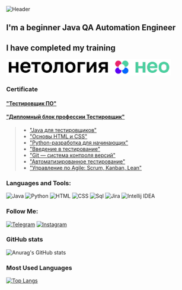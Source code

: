 ![Header](https://github.com/Aleks4404/Aleks4404/blob/main/assets/outputFfree.gif)

## I'm a beginner Java QA Automation Engineer

## I have completed my training
[![Header](https://github.com/Aleks4404/Aleks4404/blob/main/assets/neo.png)](https://netology.ru/)

### Certificate
#### ["Тестировщик ПО"](assets/Diplom1.pdf)
#### ["Дипломный блок профессии Тестировщик"](assets/Diplom.pdf)
> * ["Java для тестировщиков"](assets/certificate.pdf)
> * ["Основы HTML и CSS"](assets/certificate6.pdf)
> * ["Python-разработка для начинающих"](assets/certificate7.pdf)
> * ["Введение в тестирование"](assets/certificate1.pdf)
> * ["Git — система контроля версий"](assets/certificate2.pdf)
> * ["Автоматизированное тестирование"](assets/certificate3.pdf)
> * ["Управление по Agile: Scrum, Kanban, Lean"](assets/certificate5.pdf)

### Languages and Tools:
![Java](https://img.shields.io/badge/-Java-090909?style=for-the-badge&logo=java&logoColor=47C5FB)
![Python](https://img.shields.io/badge/-Python-090909?style=for-the-badge&logo=python&logoColor=097CDB)
![HTML](https://img.shields.io/badge/-HTML-090909?style=for-the-badge&logo=html&logoColor=F8C52C)
![CSS](https://img.shields.io/badge/-CSS-090909?style=for-the-badge&logo=css&logoColor=F88C00)
![Sql](https://img.shields.io/badge/-Sql-090909?style=for-the-badge&logo=mlsql&logoColor=00648B)
![Jira](https://img.shields.io/badge/-Jira-090909?style=for-the-badge&logo=jira&logoColor=00648B)
![Intellij IDEA](https://img.shields.io/badge/-Intellij_IDEA-090909?style=for-the-badge&logo=intellij_idea&logoColor=00648B)

### Follow Me:
[![Telegram](https://img.shields.io/badge/-Telegram-090909?style=for-the-badge&logo=telegram&logoColor=27A0D9)](https://t.me/Aleksey_QA_Engineer_Automation)
[![Instagram](https://img.shields.io/badge/-Instagram-090909?style=for-the-badge&logo=instagram&logoColor=B4068E)](https://www.instagram.com/aleksey_junior_qa_engineer)
 
### GitHub stats
![Anurag's GitHub stats](https://github-readme-stats.vercel.app/api?username=Aleks4404&show_icons=true&theme=radical)

### Most Used Languages
[![Top Langs](https://github-readme-stats.vercel.app/api/top-langs/?username=Aleks4404)](https://github.com/anuraghazra/github-readme-stats)

